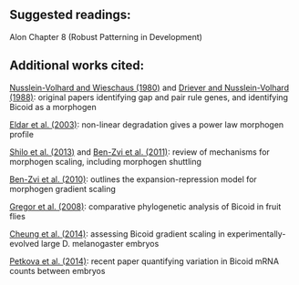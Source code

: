 ## Suggested readings:

Alon Chapter 8 (Robust Patterning in Development)

## Additional works cited:

[Nusslein-Volhard and Wieschaus (1980)](http://www.nature.com/nature/journal/v287/n5785/abs/287795a0.html) and [Driever and Nusslein-Volhard (1988)](http://www.ncbi.nlm.nih.gov/pubmed/3383245): original papers identifying gap and pair rule genes, and identifying Bicoid as a morphogen

[Eldar et al. (2003)](http://www.sciencedirect.com/science/article/pii/S1534580703002922): non-linear degradation gives a power law morphogen profile

[Shilo et al. (2013)](http://www.cell.com/trends/genetics/abstract/S0168-9525(13)00002-4) and [Ben-Zvi et al. (2011)](http://www.ncbi.nlm.nih.gov/pubmed/21873045): review of mechanisms for morphogen scaling, including morphogen shuttling

[Ben-Zvi et al. (2010)](http://www.pnas.org/content/107/15/6924.long): outlines the expansion-repression model for morphogen gradient scaling

[Gregor et al. (2008)](http://www.ncbi.nlm.nih.gov/pubmed/18328473): comparative phylogenetic analysis of Bicoid in fruit flies

[Cheung et al. (2014)](http://dev.biologists.org/content/141/1/124): assessing Bicoid gradient scaling in experimentally-evolved large D. melanogaster embryos

[Petkova et al. (2014)](http://www.ncbi.nlm.nih.gov/pubmed/24856210): recent paper quantifying variation in Bicoid mRNA counts between embryos